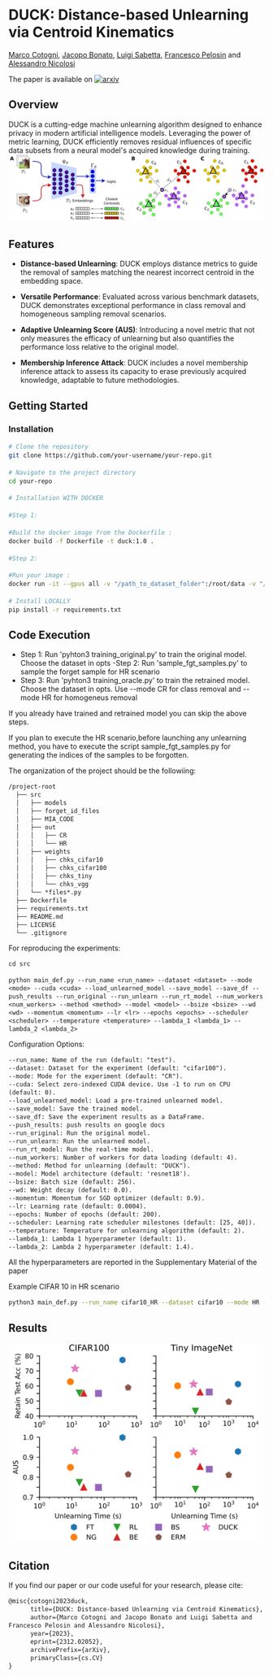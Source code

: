 # DUCK: Distance-based Unlearning via Centroid Kinematics
[Marco Cotogni](https://scholar.google.com/citations?user=8PUz5lAAAAAJ&hl=it), [Jacopo Bonato](https://scholar.google.com/citations?user=tC1GFkUAAAAJ&hl=it&authuser=1), [Luigi Sabetta](), [Francesco Pelosin](https://scholar.google.com/citations?user=XJ9QvI4AAAAJ&hl=it&authuser=1) and [Alessandro Nicolosi]()

The paper is available on  [![arxiv](https://img.shields.io/badge/arXiv-red)](https://arxiv.org/abs/2312.02052)
## Overview

DUCK is a cutting-edge machine unlearning algorithm designed to enhance privacy in modern artificial intelligence models. Leveraging the power of metric learning, DUCK efficiently removes residual influences of specific data subsets from a neural model's acquired knowledge during training.
![Time](imgs/Schema.png)
## Features

- **Distance-based Unlearning**: DUCK employs distance metrics to guide the removal of samples matching the nearest incorrect centroid in the embedding space.

- **Versatile Performance**: Evaluated across various benchmark datasets, DUCK demonstrates exceptional performance in class removal and homogeneous sampling removal scenarios.

- **Adaptive Unlearning Score (AUS)**: Introducing a novel metric that not only measures the efficacy of unlearning but also quantifies the performance loss relative to the original model.

- **Membership Inference Attack**: DUCK includes a novel membership inference attack to assess its capacity to erase previously acquired knowledge, adaptable to future methodologies.

## Getting Started


### Installation

```bash
# Clone the repository
git clone https://github.com/your-username/your-repo.git

# Navigate to the project directory
cd your-repo

# Installation WITH DOCKER

#Step 1:

#Build the docker image from the Dockerfile : 
docker build -f Dockerfile -t duck:1.0 . 

#Step 2:

#Run your image : 
docker run -it --gpus all -v "/path_to_dataset_folder":/root/data -v "/path_to_duck_folder":/duck duck:1.0 /bin/bash

# Install LOCALLY 
pip install -r requirements.txt
```

## Code Execution
- Step 1:
      Run 'pyhton3 training_original.py' to train the original model. Choose the dataset in opts
-Step 2:
      Run 'sample_fgt_samples.py' to sample the forget sample for HR scenario
- Step 3:
      Run 'pyhton3 training_oracle.py' to train the retrained model. Choose the dataset in opts. Use --mode CR for class removal and --mode HR for homogeneus removal

If you already have trained and retrained model you can skip the above steps.

If you plan to execute the HR scenario,before launching any unlearning method, you have to execute the script sample_fgt_samples.py for generating the indices of the samples to be forgotten.

The organization of the project should be the followiing:
```
/project-root
  ├── src
  │   ├── models
  │   ├── forget_id_files
  │   ├── MIA_CODE
  │   ├── out
  │   │   ├── CR
  │   │   └── HR
  │   ├── weights
  │   │   ├── chks_cifar10
  │   │   ├── chks_cifar100
  │   │   ├── chks_tiny
  │   │   └── chks_vgg
  │   └── *files*.py
  ├── Dockerfile
  ├── requirements.txt  
  ├── README.md
  ├── LICENSE
  └── .gitignore
```

For reproducing the experiments:
```
cd src

python main_def.py --run_name <run_name> --dataset <dataset> --mode <mode> --cuda <cuda> --load_unlearned_model --save_model --save_df --push_results --run_original --run_unlearn --run_rt_model --num_workers <num_workers> --method <method> --model <model> --bsize <bsize> --wd <wd> --momentum <momentum> --lr <lr> --epochs <epochs> --scheduler <scheduler> --temperature <temperature> --lambda_1 <lambda_1> --lambda_2 <lambda_2>
```
Configuration Options:
 
    --run_name: Name of the run (default: "test").
    --dataset: Dataset for the experiment (default: "cifar100").
    --mode: Mode for the experiment (default: "CR").
    --cuda: Select zero-indexed CUDA device. Use -1 to run on CPU (default: 0).
    --load_unlearned_model: Load a pre-trained unlearned model.
    --save_model: Save the trained model.
    --save_df: Save the experiment results as a DataFrame.
    --push_results: push results on google docs
    --run_original: Run the original model.
    --run_unlearn: Run the unlearned model.
    --run_rt_model: Run the real-time model.
    --num_workers: Number of workers for data loading (default: 4).
    --method: Method for unlearning (default: "DUCK").
    --model: Model architecture (default: 'resnet18').
    --bsize: Batch size (default: 256).
    --wd: Weight decay (default: 0.0).
    --momentum: Momentum for SGD optimizer (default: 0.9).
    --lr: Learning rate (default: 0.0004).
    --epochs: Number of epochs (default: 200).
    --scheduler: Learning rate scheduler milestones (default: [25, 40]).
    --temperature: Temperature for unlearning algorithm (default: 2).
    --lambda_1: Lambda 1 hyperparameter (default: 1).
    --lambda_2: Lambda 2 hyperparameter (default: 1.4).

All the hyperparameters are reported in the Supplementary Material of the paper

Example CIFAR 10 in HR scenario
```bash
python3 main_def.py --run_name cifar10_HR --dataset cifar10 --mode HR --cuda 0 --save_model --save_df --run_unlearn  --num_workers 4 --method DUCK --model resnet18 --bsize 1024 --lr 0.001 --epochs 10  --temperature 2 --lambda_1 1 --lambda_2 1.4
```
## Results
![Time](imgs/plot_time.png)


## Citation
If you find our paper or our code useful for your research, please cite:
```
@misc{cotogni2023duck,
      title={DUCK: Distance-based Unlearning via Centroid Kinematics}, 
      author={Marco Cotogni and Jacopo Bonato and Luigi Sabetta and Francesco Pelosin and Alessandro Nicolosi},
      year={2023},
      eprint={2312.02052},
      archivePrefix={arXiv},
      primaryClass={cs.CV}
}
```